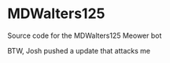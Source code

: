 # MDWalters125
Source code for the MDWalters125 Meower bot



BTW, Josh pushed a update that attacks me
